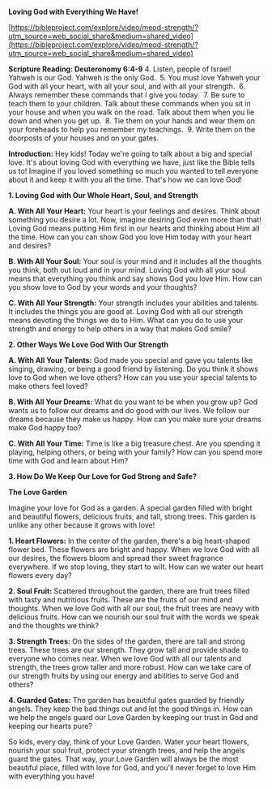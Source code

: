 **Loving God with Everything We Have!**

[https://bibleproject.com/explore/video/meod-strength/?utm_source=web_social_share&medium=shared_video](https://bibleproject.com/explore/video/meod-strength/?utm_source=web_social_share&medium=shared_video)

**Scripture Reading: Deuteronomy 6:4-9**
4. Listen, people of Israel! Yahweh is our God. Yahweh is the only God. 
5. You must love Yahweh your God with all your heart, with all your soul, and with all your strength. 
6. Always remember these commands that I give you today. 
7. Be sure to teach them to your children. Talk about these commands when you sit in your house and when you walk on the road. Talk about them when you lie down and when you get up. 
8. Tie them on your hands and wear them on your foreheads to help you remember my teachings. 
9. Write them on the doorposts of your houses and on your gates.

**Introduction:**
Hey kids! Today we're going to talk about a big and special love. It's about loving God with everything we have, just like the Bible tells us to! Imagine if you loved something so much you wanted to tell everyone about it and keep it with you all the time. That's how we can love God!

**1. Loving God with Our Whole Heart, Soul, and Strength**

**A. With All Your Heart:**
Your heart is your feelings and desires. Think about something you desire a lot. Now, imagine desiring God even more than that! Loving God means putting Him first in our hearts and thinking about Him all the time. How can you can show God you love Him today with your heart and desires?

**B. With All Your Soul:**
Your soul is your mind and it includes all the thoughts you think, both out loud and in your mind. Loving God with all your soul means that everything you think and say shows God you love Him. How can you show love to God by your words and your thoughts?

**C. With All Your Strength:**
Your strength includes your abilities and talents. It includes the things you are good at. Loving God with all our strength means devoting the things we do to Him. What can you do to use your strength and energy to help others in a way that makes God smile?

**2. Other Ways We Love God With Our Strength**

**A. With All Your Talents:**
God made you special and gave you talents like singing, drawing, or being a good friend by listening.  Do you think it shows love to God when we love others? How can you use your special talents to make others feel loved?

**B. With All Your Dreams:**
What do you want to be when you grow up? God wants us to follow our dreams and do good with our lives. We follow our dreams because they make us happy. How can you make sure your dreams make God happy too?

**C. With All Your Time:**
Time is like a big treasure chest. Are you spending it playing, helping others, or being with your family? How can you spend more time with God and learn about Him?

**3. How Do We Keep Our Love for God Strong and Safe?**

**The Love Garden**

Imagine your love for God as a garden. A special garden filled with bright and beautiful flowers, delicious fruits, and tall, strong trees. This garden is unlike any other because it grows with love!

**1. Heart Flowers:**
In the center of the garden, there's a big heart-shaped flower bed. These flowers are bright and happy. When we love God with all our desires, the flowers bloom and spread their sweet fragrance everywhere. If we stop loving, they start to wilt. How can we water our heart flowers every day?

**2. Soul Fruit:**
Scattered throughout the garden, there are fruit trees filled with tasty and nutritious fruits. These are the fruits of our mind and thoughts. When we love God with all our soul, the fruit trees are heavy with delicious fruits. How can we nourish our soul fruit with the words we speak and the thoughts we think?

**3. Strength Trees:**
On the sides of the garden, there are tall and strong trees. These trees are our strength. They grow tall and provide shade to everyone who comes near. When we love God with all our talents and strength, the trees grow taller and more robust. How can we take care of our strength fruits by using our energy and abilities to serve God and others?

**4. Guarded Gates:**
The garden has beautiful gates guarded by friendly angels. They keep the bad things out and let the good things in. How can we help the angels guard our Love Garden by keeping our trust in God and keeping our hearts pure?

So kids, every day, think of your Love Garden. Water your heart flowers, nourish your soul fruit, protect your strength trees, and help the angels guard the gates. That way, your Love Garden will always be the most beautiful place, filled with love for God, and you'll never forget to love Him with everything you have!